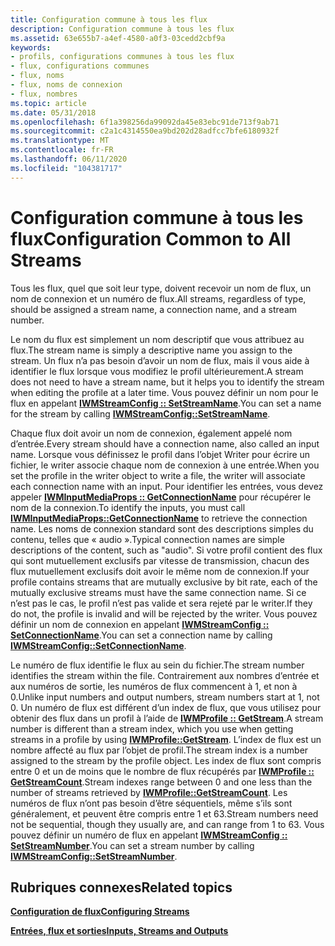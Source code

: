 ```yaml
---
title: Configuration commune à tous les flux
description: Configuration commune à tous les flux
ms.assetid: 63e655b7-a4ef-4580-a0f3-03cedd2cbf9a
keywords:
- profils, configurations communes à tous les flux
- flux, configurations communes
- flux, noms
- flux, noms de connexion
- flux, nombres
ms.topic: article
ms.date: 05/31/2018
ms.openlocfilehash: 6f1a398256da99092da45e83ebc91de713f9ab71
ms.sourcegitcommit: c2a1c4314550ea9bd202d28adfcc7bfe6180932f
ms.translationtype: MT
ms.contentlocale: fr-FR
ms.lasthandoff: 06/11/2020
ms.locfileid: "104381717"
---
```

# <a name="configuration-common-to-all-streams"></a><span data-ttu-id="d1ff1-108">Configuration commune à tous les flux</span><span class="sxs-lookup"><span data-stu-id="d1ff1-108">Configuration Common to All Streams</span></span>

<span data-ttu-id="d1ff1-109">Tous les flux, quel que soit leur type, doivent recevoir un nom de flux, un nom de connexion et un numéro de flux.</span><span class="sxs-lookup"><span data-stu-id="d1ff1-109">All streams, regardless of type, should be assigned a stream name, a connection name, and a stream number.</span></span>

<span data-ttu-id="d1ff1-110">Le nom du flux est simplement un nom descriptif que vous attribuez au flux.</span><span class="sxs-lookup"><span data-stu-id="d1ff1-110">The stream name is simply a descriptive name you assign to the stream.</span></span> <span data-ttu-id="d1ff1-111">Un flux n’a pas besoin d’avoir un nom de flux, mais il vous aide à identifier le flux lorsque vous modifiez le profil ultérieurement.</span><span class="sxs-lookup"><span data-stu-id="d1ff1-111">A stream does not need to have a stream name, but it helps you to identify the stream when editing the profile at a later time.</span></span> <span data-ttu-id="d1ff1-112">Vous pouvez définir un nom pour le flux en appelant [**IWMStreamConfig :: SetStreamName**](/previous-versions/windows/desktop/api/Wmsdkidl/nf-wmsdkidl-iwmstreamconfig-setstreamname).</span><span class="sxs-lookup"><span data-stu-id="d1ff1-112">You can set a name for the stream by calling [**IWMStreamConfig::SetStreamName**](/previous-versions/windows/desktop/api/Wmsdkidl/nf-wmsdkidl-iwmstreamconfig-setstreamname).</span></span>

<span data-ttu-id="d1ff1-113">Chaque flux doit avoir un nom de connexion, également appelé nom d’entrée.</span><span class="sxs-lookup"><span data-stu-id="d1ff1-113">Every stream should have a connection name, also called an input name.</span></span> <span data-ttu-id="d1ff1-114">Lorsque vous définissez le profil dans l’objet Writer pour écrire un fichier, le writer associe chaque nom de connexion à une entrée.</span><span class="sxs-lookup"><span data-stu-id="d1ff1-114">When you set the profile in the writer object to write a file, the writer will associate each connection name with an input.</span></span> <span data-ttu-id="d1ff1-115">Pour identifier les entrées, vous devez appeler [**IWMInputMediaProps :: GetConnectionName**](/previous-versions/windows/desktop/api/Wmsdkidl/nf-wmsdkidl-iwminputmediaprops-getconnectionname) pour récupérer le nom de la connexion.</span><span class="sxs-lookup"><span data-stu-id="d1ff1-115">To identify the inputs, you must call [**IWMInputMediaProps::GetConnectionName**](/previous-versions/windows/desktop/api/Wmsdkidl/nf-wmsdkidl-iwminputmediaprops-getconnectionname) to retrieve the connection name.</span></span> <span data-ttu-id="d1ff1-116">Les noms de connexion standard sont des descriptions simples du contenu, telles que « audio ».</span><span class="sxs-lookup"><span data-stu-id="d1ff1-116">Typical connection names are simple descriptions of the content, such as "audio".</span></span> <span data-ttu-id="d1ff1-117">Si votre profil contient des flux qui sont mutuellement exclusifs par vitesse de transmission, chacun des flux mutuellement exclusifs doit avoir le même nom de connexion.</span><span class="sxs-lookup"><span data-stu-id="d1ff1-117">If your profile contains streams that are mutually exclusive by bit rate, each of the mutually exclusive streams must have the same connection name.</span></span> <span data-ttu-id="d1ff1-118">Si ce n’est pas le cas, le profil n’est pas valide et sera rejeté par le writer.</span><span class="sxs-lookup"><span data-stu-id="d1ff1-118">If they do not, the profile is invalid and will be rejected by the writer.</span></span> <span data-ttu-id="d1ff1-119">Vous pouvez définir un nom de connexion en appelant [**IWMStreamConfig :: SetConnectionName**](/previous-versions/windows/desktop/api/Wmsdkidl/nf-wmsdkidl-iwmstreamconfig-setconnectionname).</span><span class="sxs-lookup"><span data-stu-id="d1ff1-119">You can set a connection name by calling [**IWMStreamConfig::SetConnectionName**](/previous-versions/windows/desktop/api/Wmsdkidl/nf-wmsdkidl-iwmstreamconfig-setconnectionname).</span></span>

<span data-ttu-id="d1ff1-120">Le numéro de flux identifie le flux au sein du fichier.</span><span class="sxs-lookup"><span data-stu-id="d1ff1-120">The stream number identifies the stream within the file.</span></span> <span data-ttu-id="d1ff1-121">Contrairement aux nombres d’entrée et aux numéros de sortie, les numéros de flux commencent à 1, et non à 0.</span><span class="sxs-lookup"><span data-stu-id="d1ff1-121">Unlike input numbers and output numbers, stream numbers start at 1, not 0.</span></span> <span data-ttu-id="d1ff1-122">Un numéro de flux est différent d’un index de flux, que vous utilisez pour obtenir des flux dans un profil à l’aide de [**IWMProfile :: GetStream**](/previous-versions/windows/desktop/api/Wmsdkidl/nf-wmsdkidl-iwmprofile-getstream).</span><span class="sxs-lookup"><span data-stu-id="d1ff1-122">A stream number is different than a stream index, which you use when getting streams in a profile by using [**IWMProfile::GetStream**](/previous-versions/windows/desktop/api/Wmsdkidl/nf-wmsdkidl-iwmprofile-getstream).</span></span> <span data-ttu-id="d1ff1-123">L’index de flux est un nombre affecté au flux par l’objet de profil.</span><span class="sxs-lookup"><span data-stu-id="d1ff1-123">The stream index is a number assigned to the stream by the profile object.</span></span> <span data-ttu-id="d1ff1-124">Les index de flux sont compris entre 0 et un de moins que le nombre de flux récupérés par [**IWMProfile :: GetStreamCount**](/previous-versions/windows/desktop/api/wmsdkidl/nf-wmsdkidl-iwmprofile-getstreamcount).</span><span class="sxs-lookup"><span data-stu-id="d1ff1-124">Stream indexes range between 0 and one less than the number of streams retrieved by [**IWMProfile::GetStreamCount**](/previous-versions/windows/desktop/api/wmsdkidl/nf-wmsdkidl-iwmprofile-getstreamcount).</span></span> <span data-ttu-id="d1ff1-125">Les numéros de flux n’ont pas besoin d’être séquentiels, même s’ils sont généralement, et peuvent être compris entre 1 et 63.</span><span class="sxs-lookup"><span data-stu-id="d1ff1-125">Stream numbers need not be sequential, though they usually are, and can range from 1 to 63.</span></span> <span data-ttu-id="d1ff1-126">Vous pouvez définir un numéro de flux en appelant [**IWMStreamConfig :: SetStreamNumber**](/previous-versions/windows/desktop/api/Wmsdkidl/nf-wmsdkidl-iwmstreamconfig-setstreamnumber).</span><span class="sxs-lookup"><span data-stu-id="d1ff1-126">You can set a stream number by calling [**IWMStreamConfig::SetStreamNumber**](/previous-versions/windows/desktop/api/Wmsdkidl/nf-wmsdkidl-iwmstreamconfig-setstreamnumber).</span></span>

## <a name="related-topics"></a><span data-ttu-id="d1ff1-127">Rubriques connexes</span><span class="sxs-lookup"><span data-stu-id="d1ff1-127">Related topics</span></span>

<dl> <dt>

[<span data-ttu-id="d1ff1-128">**Configuration de flux**</span><span class="sxs-lookup"><span data-stu-id="d1ff1-128">**Configuring Streams**</span></span>](configuring-streams.md)
</dt> <dt>

[<span data-ttu-id="d1ff1-129">**Entrées, flux et sorties**</span><span class="sxs-lookup"><span data-stu-id="d1ff1-129">**Inputs, Streams and Outputs**</span></span>](inputs-streams-and-outputs.md)
</dt> </dl>

 

 




